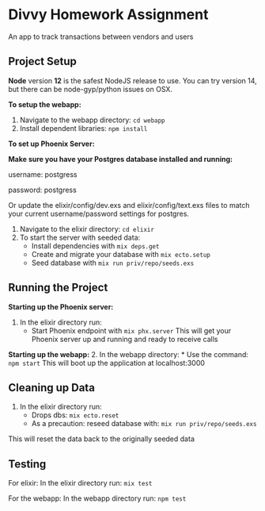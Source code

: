 # Divvy Homework Assignment

An app to track transactions between vendors and users


## Project Setup

**Node** version **12** is the safest NodeJS release to use.  You can try version 14, but there can be node-gyp/python issues on OSX.

**To setup the webapp:** 
1. Navigate to the webapp directory: `cd webapp`
2. Install dependent libraries: `npm install`

**To set up Phoenix Server:**

**Make sure you have your Postgres database installed and running:**

username: postgress

password: postgress

Or update the elixir/config/dev.exs and elixir/config/text.exs files to match your current username/password settings for postgres.

1. Navigate to the elixir directory: `cd elixir`
2. To start the server with seeded data:
    * Install dependencies with `mix deps.get`
    * Create and migrate your database with `mix ecto.setup`
    * Seed database with `mix run priv/repo/seeds.exs`

## Running the Project

**Starting up the Phoenix server:**

1. In the elixir directory run: 
    * Start Phoenix endpoint with `mix phx.server`
This will get your Phoenix server up and running and ready to receive calls


**Starting up the webapp:**
2. In the webapp directory:
    * Use the command: `npm start`
    This will boot up the application at localhost:3000

## Cleaning up Data
1. In the elixir directory run: 
    * Drops dbs: `mix ecto.reset`
    * As a precaution: reseed database with: `mix run priv/repo/seeds.exs`

This will reset the data back to the originally seeded data


## Testing
For elixir: 
    In the elixir directory run: `mix test`

For the webapp: 
    In the webapp directory run: `npm test`
